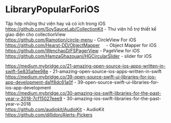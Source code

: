 # LibraryPopularForiOS

Tập hợp những thư viện hay và có ích trong iOS <br>
https://github.com/SoySauceLab/CollectionKit - Thư viện hỗ trợ thiết kế giao diện cho collectionView <br>
https://github.com/Ramotion/circle-menu - CircleView For iOS <br>
https://github.com/Hearst-DD/ObjectMapper     - Object Mapper for iOS <br>
https://github.com/WenchaoD/FSPagerView  - PageView for iOS <br>
https://github.com/HamzaGhazouani/HGCircularSlider - slider for iOS

https://medium.mybridge.co/21-amazing-open-source-ios-apps-written-in-swift-5e835afee98e - 21-amazing-open-source-ios-apps-written-in-swift <br>
https://medium.mybridge.co/39-open-source-swift-ui-libraries-for-ios-app-development-da1f8dc61a0f  - 39-open-source-swift-ui-libraries-for-ios-app-development <br>
https://medium.mybridge.co/30-amazing-ios-swift-libraries-for-the-past-year-v-2018-7cf15027eee9 - 30-amazing-ios-swift-libraries-for-the-past-year-v-2018 <br>
https://github.com/audiokit/AudioKit  - AudioKit <br>
https://github.com/dillidon/Alerts-Pickers <br>

